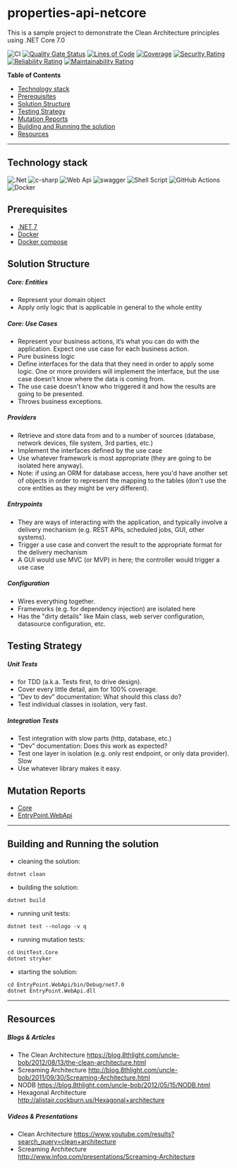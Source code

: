 # properties-api-netcore
This is a sample project to demonstrate the Clean Architecture principles using .NET Core 7.0

![CI](https://github.com/jtsato/properties-api-netcore/actions/workflows/continuous-integration.yml/badge.svg)
[![Quality Gate Status](https://sonarcloud.io/api/project_badges/measure?project=jtsato_properties-api-netcore&metric=alert_status)](https://sonarcloud.io/summary/new_code?id=jtsato_properties-api-netcore)
[![Lines of Code](https://sonarcloud.io/api/project_badges/measure?project=jtsato_properties-api-netcore&metric=ncloc)](https://sonarcloud.io/summary/new_code?id=jtsato_properties-api-netcore)
[![Coverage](https://sonarcloud.io/api/project_badges/measure?project=jtsato_properties-api-netcore&metric=coverage)](https://sonarcloud.io/summary/new_code?id=jtsato_properties-api-netcore)
[![Security Rating](https://sonarcloud.io/api/project_badges/measure?project=jtsato_properties-api-netcore&metric=security_rating)](https://sonarcloud.io/summary/new_code?id=jtsato_properties-api-netcore)
[![Reliability Rating](https://sonarcloud.io/api/project_badges/measure?project=jtsato_properties-api-netcore&metric=reliability_rating)](https://sonarcloud.io/summary/new_code?id=jtsato_properties-api-netcore)
[![Maintainability Rating](https://sonarcloud.io/api/project_badges/measure?project=jtsato_properties-api-netcore&metric=sqale_rating)](https://sonarcloud.io/summary/new_code?id=jtsato_properties-api-netcore)

**Table of Contents**

* [Technology stack](#technology-stack)
* [Prerequisites](#prerequisites)
* [Solution Structure](#solution-structure)
* [Testing Strategy](#testing-strategy)
* [Mutation Reports](#mutation-reports)
* [Building and Running the solution](#building-and-running-the-solution)
* [Resources](#resources)

***
## Technology stack

![.Net](https://img.shields.io/badge/.NET-5C2D91?style=for-the-badge&logo=.net&logoColor=white)
![c-sharp](https://img.shields.io/badge/C%23-239120?style=for-the-badge&logo=c-sharp&logoColor=white)
![Web Api](https://img.shields.io/badge/Web%20Api-grey?style=for-the-badge&logo=dotnet&logoColor=white)
![swagger](https://img.shields.io/badge/Swagger-85EA2D?style=for-the-badge&logo=Swagger&logoColor=white)
![Shell Script](https://img.shields.io/badge/shell_script-%23121011.svg?style=for-the-badge&logo=gnu-bash&logoColor=white)
![GitHub Actions](https://img.shields.io/badge/githubactions-%232671E5.svg?style=for-the-badge&logo=githubactions&logoColor=white)
![Docker](https://img.shields.io/badge/Docker-9ECAFA.svg?logo=docker&style=for-the-badge)

## Prerequisites

* [.NET 7](https://dotnet.microsoft.com/download)
* [Docker](https://docs.docker.com/get-docker)
* [Docker compose](https://docs.docker.com/compose/install/)

## Solution Structure

##### Core: Entities
* Represent your domain object
* Apply only logic that is applicable in general to the whole entity

##### Core: Use Cases
* Represent your business actions, it’s what you can do with the application. Expect one use case for each business action.
* Pure business logic
* Define interfaces for the data that they need in order to apply some logic. One or more providers will implement the interface, but the use case doesn’t know where the data is coming from.
* The use case doesn't know who triggered it and how the results are going to be presented.
* Throws business exceptions.

##### Providers
* Retrieve and store data from and to a number of sources (database, network devices, file system, 3rd parties, etc.)
* Implement the interfaces defined by the use case
* Use whatever framework is most appropriate (they are going to be isolated here anyway).
* Note: if using an ORM for database access, here you'd have another set of objects in order to represent the mapping to the tables (don't use the core entities as they might be very different).

##### Entrypoints
* They are ways of interacting with the application, and typically involve a delivery mechanism (e.g. REST APIs, scheduled jobs, GUI, other systems).
* Trigger a use case and convert the result to the appropriate format for the delivery mechanism
* A GUI would use MVC (or MVP) in here; the controller would trigger a use case

##### Configuration
* Wires everything together.
* Frameworks (e.g. for dependency injection) are isolated here
* Has the "dirty details" like Main class, web server configuration, datasource configuration, etc.

## Testing Strategy
##### Unit Tests
* for TDD (a.k.a. Tests first, to drive design).
* Cover every little detail, aim for 100% coverage.
* “Dev to dev” documentation: What should this class do?
* Test individual classes in isolation, very fast.

##### Integration Tests
* Test integration with slow parts (http, database, etc.)
* “Dev” documentation: Does this work as expected?
* Test one layer in isolation (e.g. only rest endpoint, or only data provider). Slow
* Use whatever library makes it easy.

## Mutation Reports
* [Core](https://jtsato.github.io/properties-api-netcore/Core/mutation-report.html)
* [EntryPoint.WebApi](https://jtsato.github.io/properties-api-netcore/EntryPoint.WebApi/mutation-report.html)

***

## Building and Running the solution
* cleaning the solution:
```
dotnet clean
```
* building the solution:
```
dotnet build
```
* running unit tests:
```
dotnet test --nologo -v q
```
* running mutation tests:
```
cd UnitTest.Core
dotnet stryker
```
* starting the solution:
```
cd EntryPoint.WebApi/bin/Debug/net7.0
dotnet EntryPoint.WebApi.dll
```
***

## Resources
##### Blogs & Articles
* The Clean Architecture https://blog.8thlight.com/uncle-bob/2012/08/13/the-clean-architecture.html
* Screaming Architecture http://blog.8thlight.com/uncle-bob/2011/09/30/Screaming-Architecture.html
* NODB https://blog.8thlight.com/uncle-bob/2012/05/15/NODB.html
* Hexagonal Architecture http://alistair.cockburn.us/Hexagonal+architecture

##### Videos & Presentations
* Clean Architecture https://www.youtube.com/results?search_query=clean+architecture
* Screaming Architecture http://www.infoq.com/presentations/Screaming-Architecture